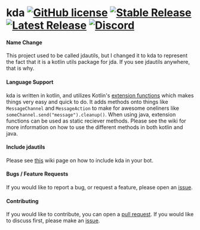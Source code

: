 # kda [![GitHub license](https://img.shields.io/github/license/Naereen/StrapDown.js.svg)](https://github.com/Jaimss/jdautils/blob/master/LICENSE) [![Stable Release](https://img.shields.io/github/v/release/jaimss/jdautils?color=brightgreen&label=stable)](https://github.com/Jaimss/jdautils/releases) [![Latest Release](https://img.shields.io/github/v/release/jaimss/jdautils?color=ffaa00&include_prereleases&label=latest)](https://github.com/Jaimss/jdautils/releases) [![Discord](https://img.shields.io/discord/728826761411952703?label=discord&logo=discord)](https://discord.jaims.dev)

#### Name Change
This project used to be called jdautils, but I changed it to kda to represent the fact that it is a kotlin utils package for jda. If you see jdautils anywhere, that is why.

#### Language Support
kda is written in kotlin, and utilizes Kotlin's [extension functions](https://kotlinlang.org/docs/reference/extensions.html) which makes things very easy and quick to do. It adds methods onto things like `MessageChannel` and `MessageAction` to make for awesome oneliners like `someChannel.send("message").cleanup()`. When using java, extension functions can be used as static reciever methods. Please see the wiki for more information on how to use the different methods in both kotlin and java.

#### Include jdautils
Please see [this](https://github.com/Jaimss/jdautils/wiki/Using-kda) wiki page on how to include kda in your bot.

#### Bugs / Feature Requests
If you would like to report a bug, or request a feature, please open an [issue](https://github.com/Jaimss/kda/issues).

#### Contributing
If you would like to contribute, you can open a [pull request](https://github.com/Jaimss/kda/pulls). If you would like to discuss first, please make an [issue](https://github.com/Jaimss/kda/issues).
